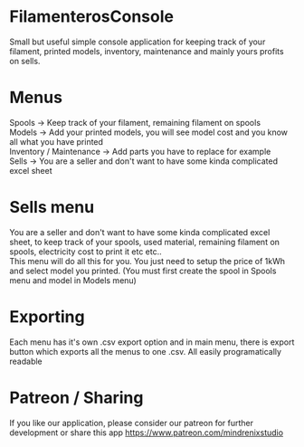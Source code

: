 # FilamenterosConsole
Small but useful simple console application for keeping track of your filament, printed models, inventory, maintenance and mainly yours profits on sells.

# Menus
Spools -> Keep track of your filament, remaining filament on spools  
Models -> Add your printed models, you will see model cost and you know all what you have printed  
Inventory / Maintenance -> Add parts you have to replace for example  
Sells -> You are a seller and don't want to have some kinda complicated excel sheet  

# Sells menu
You are a seller and don't want to have some kinda complicated excel sheet, to keep track of your spools, used material, remaining filament on spools, electricity cost to print it etc etc..  
This menu will do all this for you. You just need to setup the price of 1kWh and select model you printed. (You must first create the spool in Spools menu and model in Models menu)

# Exporting
Each menu has it's own .csv export option and in main menu, there is export button which exports all the menus to one .csv. All easily programatically readable

# Patreon / Sharing
If you like our application, please consider our patreon for further development or share this app 
https://www.patreon.com/mindrenixstudio
